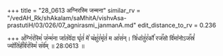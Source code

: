 +++
title = "28_0613 अग्निरस्मि जन्मना"
similar_rv = "/vedAH_Rk/shAkalam/saMhitA/vishvAsa-prastutiH/03/026/07_agnirasmi_janmanA.md"
edit_distance_to_rv = 0.236

+++
अ꣣ग्नि꣡र꣢स्मि꣣ ज꣡न्म꣢ना जा꣣त꣡वे꣢दा घृ꣣तं꣢ मे꣣ च꣡क्षु꣢र꣣मृ꣡तं꣢ म आ꣣स꣢न्। त्रि꣣धा꣡तु꣢र꣣र्को꣡ रज꣢꣯सो वि꣣मा꣡नोऽज꣢꣯स्रं꣣ ज्यो꣡ति꣢र्ह꣣वि꣡र꣢स्मि꣣ स꣡र्व꣢म् ॥ 28:0613 ॥

<div class="js_include " url="/vedAH_Rk/shAkalam/saMhitA/vishvAsa-prastutiH/03/026/07_agnirasmi_janmanA.md"  newLevelForH1="2" title="विश्वास-शाकल-प्रस्तुतिः"  > </div>